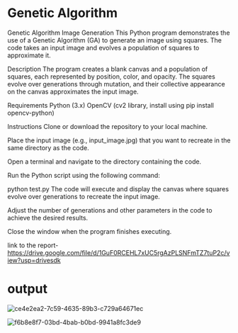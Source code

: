 # Genetic Algorithm

Genetic Algorithm Image Generation
This Python program demonstrates the use of a Genetic Algorithm (GA) to generate an image using squares. The code takes an input image and evolves a population of squares to approximate it.

Description
The program creates a blank canvas and a population of squares, each represented by position, color, and opacity. The squares evolve over generations through mutation, and their collective appearance on the canvas approximates the input image.

Requirements
Python (3.x)
OpenCV (cv2 library, install using pip install opencv-python)

Instructions
Clone or download the repository to your local machine.

Place the input image (e.g., input_image.jpg) that you want to recreate in the same directory as the code.

Open a terminal and navigate to the directory containing the code.

Run the Python script using the following command:

python test.py
The code will execute and display the canvas where squares evolve over generations to recreate the input image.

Adjust the number of generations and other parameters in the code to achieve the desired results.

Close the window when the program finishes executing.

link to the report- https://drive.google.com/file/d/1GuF0RCEHL7xUC5rgAzPLSNFmTZ7tuP2c/view?usp=drivesdk
# output

![ce4e2ea2-7c59-4635-89b3-c729a64671ec](https://github.com/shrishtisingh75/21052622_AI/assets/93677677/cdf05132-a9a9-448a-b82d-a87b7d5198f3)




![f6b8e8f7-03bd-4bab-b0bd-9941a8fc3de9](https://github.com/shrishtisingh75/21052622_AI/assets/93677677/88fabfea-2752-4e45-bcba-a169995a9874)








